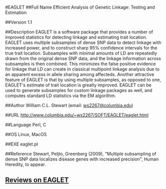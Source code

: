 #EAGLET
##Full Name
Efficient Analysis of Genetic Linkage: Testing and Estimation

##Version
1.1

##Description
EAGLET is a software package that provides a number of improved statistics for detecting linkage and estimating trait location. EAGLET uses multiple subsamples of dense SNP data to detect linkage with increased power, and to construct sharp 95% confidence intervals for the true trait location. Subsamples with minimal amounts of LD are repeatedly drawn from the original dense SNP data, and the linkage information across subsamples is then combined. This minimizes the false positive evidence for linkage that LD can create in classical multipoint linkage analysis due to an apparent excess in allele sharing among affecteds. Another attractive feature of EAGLET is that by using multiple subsamples, as opposed to one, EAGLET's estimate of trait location is greatly improved. EAGLET can be used to generate subsamples for custom linkage packages as well, and computes standard LD statistics via the EM algorithm.

##Author
William C.L. Stewart (email: ws2267@columbia.edu)

##URL
http://www.columbia.edu/~ws2267/SOFT/EAGLET/eaglet.html

##Language
Perl, C

##OS
Linux, MacOS

##EXE
eaglet.pl

##Reference
Stewart, Peljto, Greenberg (2009), "Multiple subsampling of dense SNP data localizes disease genes with increased precision", Human Heredity, to appear.


## [Reviews on EAGLET](https://github.com/gaow/genetic-analysis-software/issues/95)